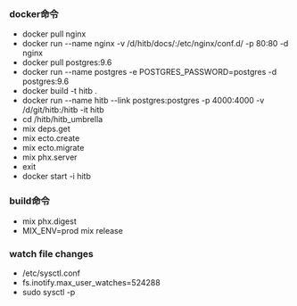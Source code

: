 ### docker命令
* docker pull nginx
* docker run --name nginx -v /d/hitb/docs/:/etc/nginx/conf.d/ -p 80:80 -d nginx
* docker pull postgres:9.6
* docker run --name postgres -e POSTGRES_PASSWORD=postgres -d postgres:9.6
* docker build -t hitb .
* docker run --name hitb --link postgres:postgres -p 4000:4000 -v /d/git/hitb:/hitb -it hitb
* cd /hitb/hitb_umbrella
* mix deps.get
* mix ecto.create
* mix ecto.migrate
* mix phx.server
* exit
* docker start -i hitb

### build命令
* mix phx.digest
* MIX_ENV=prod mix release

### watch file changes
* /etc/sysctl.conf
* fs.inotify.max_user_watches=524288
* sudo sysctl -p

